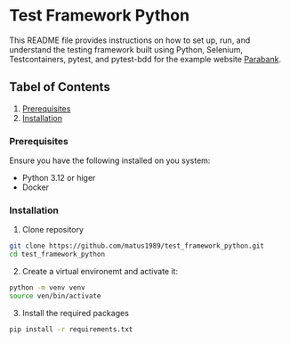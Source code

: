 # **Test Framework Python**
This README file provides instructions on how to set up, run, and understand the testing framework built using Python, Selenium, Testcontainers, pytest, and pytest-bdd for the example website [Parabank](https://parabank.parasoft.com/parabank/index.htm).

## **Tabel of Contents**
1. [Prerequisites](#item-one)
2. [Installation](#item-two)


<a id="item-one"></a>
### **Prerequisites**

Ensure you have the following installed on you system:
- Python 3.12 or higer
- Docker

<a id="item-two"></a>
### **Installation**

1. Clone repository
```sh
git clone https://github.com/matus1989/test_framework_python.git
cd test_framework_python
```
2. Create a virtual environemt and activate it:
```sh
python -m venv venv
source ven/bin/activate
```
3. Install the required packages
```sh
pip install -r requirements.txt
```